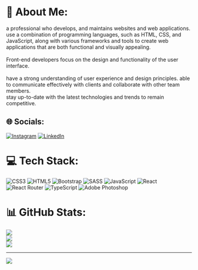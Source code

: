 # 💫 About Me:
a professional who develops, and maintains websites and web applications. use a combination of programming languages, such as HTML, CSS, and JavaScript, along with various frameworks and tools to create web applications that are both functional and visually appealing.<br><br>Front-end developers focus on the design and functionality of the user interface.<br><br>have a strong understanding of user experience and design principles. able to communicate effectively with clients and collaborate with other team members.<br>stay up-to-date with the latest technologies and trends to remain competitive.<br>


## 🌐 Socials:
[![Instagram](https://img.shields.io/badge/Instagram-%23E4405F.svg?logo=Instagram&logoColor=white)](https://instagram.com/midas_hand) [![LinkedIn](https://img.shields.io/badge/LinkedIn-%230077B5.svg?logo=linkedin&logoColor=white)](https://linkedin.com/in/amir-ebrahimi1-) 

# 💻 Tech Stack:
![CSS3](https://img.shields.io/badge/css3-%231572B6.svg?style=for-the-badge&logo=css3&logoColor=white) ![HTML5](https://img.shields.io/badge/html5-%23E34F26.svg?style=for-the-badge&logo=html5&logoColor=white) ![Bootstrap](https://img.shields.io/badge/bootstrap-%23563D7C.svg?style=for-the-badge&logo=bootstrap&logoColor=white) ![SASS](https://img.shields.io/badge/SASS-hotpink.svg?style=for-the-badge&logo=SASS&logoColor=white) ![JavaScript](https://img.shields.io/badge/javascript-%23323330.svg?style=for-the-badge&logo=javascript&logoColor=%23F7DF1E) ![React](https://img.shields.io/badge/react-%2320232a.svg?style=for-the-badge&logo=react&logoColor=%2361DAFB) ![React Router](https://img.shields.io/badge/React_Router-CA4245?style=for-the-badge&logo=react-router&logoColor=white) ![TypeScript](https://img.shields.io/badge/typescript-%23007ACC.svg?style=for-the-badge&logo=typescript&logoColor=white) ![Adobe Photoshop](https://img.shields.io/badge/adobephotoshop-%2331A8FF.svg?style=for-the-badge&logo=adobephotoshop&logoColor=white)
# 📊 GitHub Stats:
![](https://github-readme-stats.vercel.app/api?username=amir-h-e&theme=tokyonight&hide_border=false&include_all_commits=true&count_private=false)<br/>
![](https://github-readme-streak-stats.herokuapp.com/?user=amir-h-e&theme=tokyonight&hide_border=false)<br/>
![](https://github-readme-stats.vercel.app/api/top-langs/?username=amir-h-e&theme=tokyonight&hide_border=false&include_all_commits=true&count_private=false&layout=compact)

---
[![](https://visitcount.itsvg.in/api?id=amir-h-e&icon=0&color=0)](https://visitcount.itsvg.in)

<!-- Proudly created with GPRM ( https://gprm.itsvg.in ) -->
